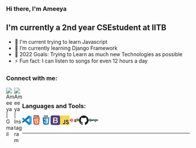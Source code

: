 ### Hi there, I'm Ameeya

## I'm currently a 2nd year CSEstudent at IITB

- 🌱 I'm current trying to learn Javascript
- 🌱 I’m currently learning Django Framework
- 🥅 2022 Goals: Trying to Learn as much new Technologies as possible
- ⚡ Fun fact: I can listen to songs for even 12 hours a day

### Connect with me:

[<img align="left" alt="Ameeya | Gmail" width="22px" src="https://cdn.jsdelivr.net/npm/simple-icons@v3/icons/gmail.svg" />][gmail]
[<img align="left" alt="Ameeya | Instagram" width="22px" src="https://cdn.jsdelivr.net/npm/simple-icons@v3/icons/instagram.svg" />][instagram]

<br />

### Languages and Tools:

[<img align="left" alt="Visual Studio Code" width="26px" src="https://raw.githubusercontent.com/github/explore/80688e429a7d4ef2fca1e82350fe8e3517d3494d/topics/visual-studio-code/visual-studio-code.png" />][vscode]
[<img align="left" alt="HTML5" width="26px" src="https://raw.githubusercontent.com/github/explore/80688e429a7d4ef2fca1e82350fe8e3517d3494d/topics/html/html.png" />][html]
[<img align="left" alt="CSS3" width="26px" src="https://raw.githubusercontent.com/github/explore/80688e429a7d4ef2fca1e82350fe8e3517d3494d/topics/css/css.png" />][css]
[<img align="left" alt="Terminal" width="26px" src="https://raw.githubusercontent.com/github/explore/80688e429a7d4ef2fca1e82350fe8e3517d3494d/topics/bootstrap/bootstrap.png" />][bootstrap]
[<img align="left" alt="JavaScript" width="26px" src="https://raw.githubusercontent.com/github/explore/80688e429a7d4ef2fca1e82350fe8e3517d3494d/topics/javascript/javascript.png" />][js]
[<img align="left" alt="Git" width="26px" src="https://raw.githubusercontent.com/github/explore/80688e429a7d4ef2fca1e82350fe8e3517d3494d/topics/git/git.png" />][git]
[<img align="left" alt="GitHub" width="26px" src="https://raw.githubusercontent.com/github/explore/78df643247d429f6cc873026c0622819ad797942/topics/github/github.png" />][github]
[<img align="left" alt="Terminal" width="26px" src="https://raw.githubusercontent.com/github/explore/80688e429a7d4ef2fca1e82350fe8e3517d3494d/topics/django/django.png" />][django]

<br />
<br />

---

[gmail]: mailto:ameeya.sethy@gmail.com
[instagram]: https://instagram.com/one_wayyy_boy
[vscode]: https://code.visualstudio.com/
[html]: https://www.w3schools.com/html/default.asp
[css]: https://www.w3schools.com/Css/
[bootstrap]: https://getbootstrap.com/
[js]: https://www.w3schools.com/js/DEFAULT.asp
[git]: https://git-scm.com/
[github]: https://github.com/
[django]: https://www.djangoproject.com/